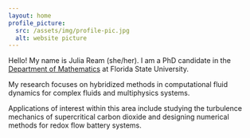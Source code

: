 ```yaml
---
layout: home
profile_picture:
  src: /assets/img/profile-pic.jpg
  alt: website picture
---
```


<p>
  Hello! My name is Julia Ream (she/her). I am a PhD candidate in the <a href="https://www.math.fsu.edu">Department of Mathematics</a> at Florida State University.
</p>

<p>
  My research focuses on hybridized methods in computational fluid dynamics for complex fluids and multiphysics systems.
</p>

<p>
  Applications of interest within this area include studying the turbulence mechanics of supercritical carbon dioxide and designing numerical methods for redox flow battery systems.
</p>

